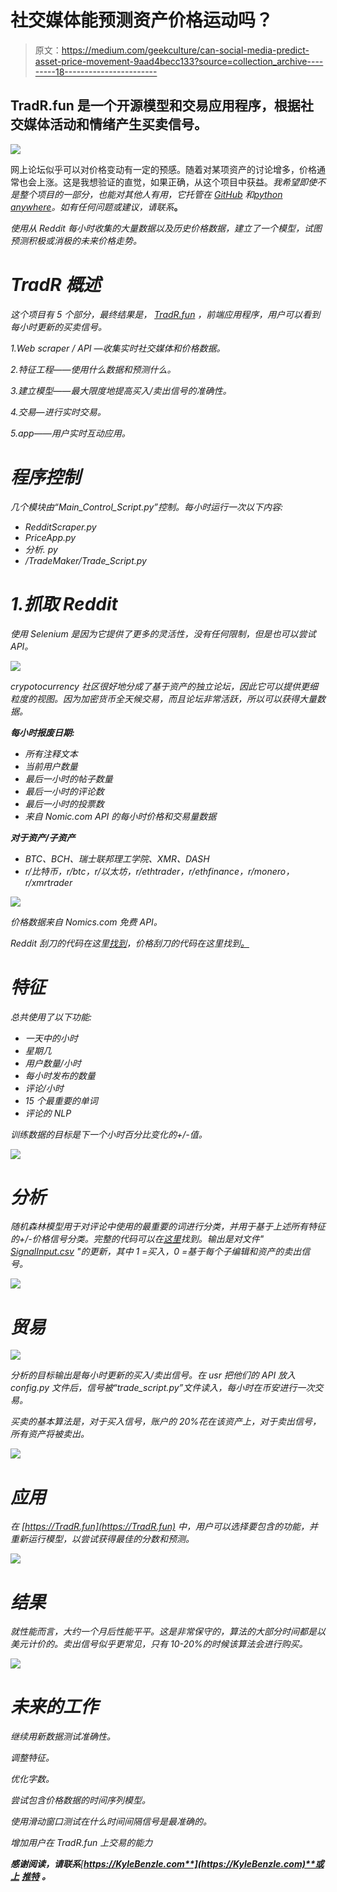 # 社交媒体能预测资产价格运动吗？

> 原文：<https://medium.com/geekculture/can-social-media-predict-asset-price-movement-9aad4becc133?source=collection_archive---------18----------------------->

## TradR.fun 是一个开源模型和交易应用程序，根据社交媒体活动和情绪产生买卖信号。

![](img/0cd00d93651771b333f9b0fa35e319ef.png)

网上论坛似乎可以对价格变动有一定的预感。随着对某项资产的讨论增多，价格通常也会上涨。这是我想验证的直觉，如果正确，从这个项目中获益。*我希望即使不是整个项目的一部分，也能对其他人有用，它托管在* [*GitHub*](https://github.com/KyleBenzle/TradR) *和*[*python anywhere*](http://benzle.pythonanywhere.com/)*。如有任何问题或建议，请联系*[](https://twitter.com/KyleBenzle)**。**

*使用从 Reddit 每小时收集的大量数据以及历史价格数据，建立了一个模型，试图预测积极或消极的未来价格走势。*

# *TradR 概述*

*这个项目有 5 个部分，最终结果是， [TradR.fun](https://tradr.fun) ，前端应用程序，用户可以看到每小时更新的买卖信号。*

*1.Web scraper / API —收集实时社交媒体和价格数据。*

*2.特征工程——使用什么数据和预测什么。*

*3.建立模型——最大限度地提高买入/卖出信号的准确性。*

*4.交易—进行实时交易。*

*5.app——用户实时互动应用。*

# *程序控制*

*几个模块由“Main_Control_Script.py”控制。每小时运行一次以下内容:*

*   *RedditScraper.py*
*   *PriceApp.py*
*   *分析. py*
*   */TradeMaker/Trade_Script.py*

# *1.抓取 Reddit*

*使用 Selenium 是因为它提供了更多的灵活性，没有任何限制，但是也可以尝试 API。*

*![](img/515af8713d779f76e33d4c9ff35bb746.png)*

*crypotocurrency 社区很好地分成了基于资产的独立论坛，因此它可以提供更细粒度的视图。因为加密货币全天候交易，而且论坛非常活跃，所以可以获得大量数据。*

***每小时报废日期:***

*   *所有注释文本*
*   *当前用户数量*
*   *最后一小时的帖子数量*
*   *最后一小时的评论数*
*   *最后一小时的投票数*
*   *来自 Nomic.com API 的每小时价格和交易量数据*

***对于资产/子资产***

*   *BTC、BCH、瑞士联邦理工学院、XMR、DASH*
*   *r/比特币，r/btc，r/以太坊，r/ethtrader，r/ethfinance，r/monero，r/xmrtrader*

*![](img/5a676d1657b3e5fd8e9924ea7690c8cf.png)*

*价格数据来自 Nomics.com 免费 API。*

*Reddit 刮刀的代码在这里[找到](https://github.com/KyleBenzle/TradR/blob/main/RedditScraper.py)，价格刮刀的代码在这里找到[。](https://github.com/KyleBenzle/TradR/blob/main/PriceApp.py)*

# *特征*

*总共使用了以下功能:*

*   *一天中的小时*
*   *星期几*
*   *用户数量/小时*
*   *每小时发布的数量*
*   *评论/小时*
*   *15 个最重要的单词*
*   *评论的 NLP*

*训练数据的目标是下一个小时百分比变化的+/-值。*

*![](img/193946c12395832213d01d6a40d985bc.png)*

# *分析*

*随机森林模型用于对评论中使用的最重要的词进行分类，并用于基于上述所有特征的+/-价格信号分类。完整的代码可以在[这里](https://github.com/KyleBenzle/TradR/blob/main/Analysis.py)找到。输出是对文件" [SignalInput.csv](https://github.com/KyleBenzle/TradR/blob/main/SignalInput.csv) "的更新，其中 1 =买入，0 =基于每个子编辑和资产的卖出信号。*

*![](img/ee8af3eb602cbfa536cc15eb190957c0.png)*

# *贸易*

*![](img/b02765715b9ca6ee45bac733ac366260.png)*

*分析的目标输出是每小时更新的买入/卖出信号。在 usr 把他们的 API 放入 config.py 文件后，信号被“trade_script.py”文件读入，每小时在币安进行一次交易。*

*买卖的基本算法是，对于买入信号，账户的 20%花在该资产上，对于卖出信号，所有资产将被卖出。*

*![](img/282a750fa80f6858b95509b5bdc9ca15.png)*

# *应用*

*在 [https://TradR.fun](https://TradR.fun) 中，用户可以选择要包含的功能，并重新运行模型，以尝试获得最佳的分数和预测。*

*![](img/a76a381241e8d4b76d6c4fafc0175a73.png)*

# *结果*

*就性能而言，大约一个月后性能平平。这是非常保守的，算法的大部分时间都是以美元计价的。卖出信号似乎更常见，只有 10-20%的时候该算法会进行购买。*

*![](img/04433bb178e0f3bec1dc2b8c3b5eafad.png)*

# *未来的工作*

*继续用新数据测试准确性。*

*调整特征。*

*优化字数。*

*尝试包含价格数据的时间序列模型。*

*使用滑动窗口测试在什么时间间隔信号是最准确的。*

*增加用户在 TradR.fun 上交易的能力*

***感谢阅读，请联系**[**https://KyleBenzle.com**](https://KyleBenzle.com)**或上** [**推特**](https://twitter.com/KyleBenzle) **。***